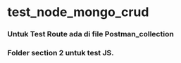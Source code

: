 # test_node_mongo_crud
### Untuk Test Route ada di file Postman_collection
### Folder section 2 untuk test JS.
